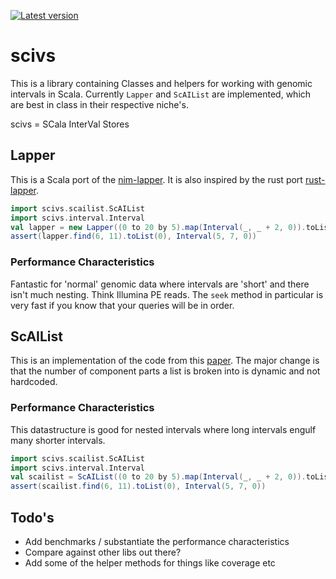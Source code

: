 [![Latest version](https://index.scala-lang.org/sstadick/scivs/scivs/latest.svg)](https://index.scala-lang.org/<organization>/<repository>/<artifact>)

# scivs 

This is a library containing Classes and helpers for working with
genomic intervals in Scala. Currently `Lapper` and `ScAIList` are
implemented, which are best in class in their respective niche's.

scivs = SCala InterVal Stores

## Lapper

This is a Scala port of the
[nim-lapper](https://github.com/brentp/nim-lapper). It is also inspired
by the rust port [rust-lapper](https://docs.rs/rust-lapper). 

```scala
import scivs.scailist.ScAIList
import scivs.interval.Interval
val lapper = new Lapper((0 to 20 by 5).map(Interval(_, _ + 2, 0)).toList))
assert(lapper.find(6, 11).toList(0), Interval(5, 7, 0))
```

### Performance Characteristics

Fantastic for 'normal' genomic data where intervals are 'short' and
there isn't much nesting. Think Illumina PE reads. The `seek` method in
particular is very fast if you know that your queries will be in order.

## ScAIList

This is an implementation of the code from this
[paper](https://www.biorxiv.org/content/10.1101/593657v1). The major
change is that the number of component parts a list is broken into is
dynamic and not hardcoded. 

### Performance Characteristics

This datastructure is good for nested intervals where long intervals
engulf many shorter intervals. 

```scala
import scivs.scailist.ScAIList
import scivs.interval.Interval
val scailist = ScAIList((0 to 20 by 5).map(Interval(_, _ + 2, 0)).toList))
assert(scailist.find(6, 11).toList(0), Interval(5, 7, 0))
```


## Todo's

- Add benchmarks / substantiate the performance characteristics
- Compare against other libs out there?
- Add some of the helper methods for things like coverage etc
